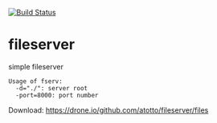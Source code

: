 [![Build Status](https://drone.io/github.com/atotto/fileserver/status.png)](https://drone.io/github.com/atotto/fileserver/latest)

fileserver
==========

simple fileserver

```
Usage of fserv:
  -d="./": server root
  -port=8000: port number
```

Download: https://drone.io/github.com/atotto/fileserver/files
